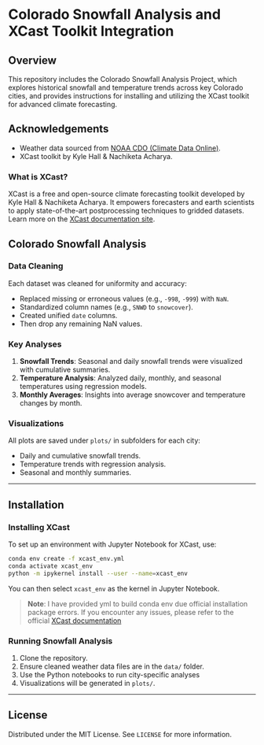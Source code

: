 # Colorado Snowfall Analysis and XCast Toolkit Integration

## Overview

This repository includes the Colorado Snowfall Analysis Project, which explores historical snowfall and temperature trends across key Colorado cities, and provides instructions for installing and utilizing the XCast toolkit for advanced climate forecasting.

## Acknowledgements

- Weather data sourced from [NOAA CDO (Climate Data Online)](https://www.ncdc.noaa.gov/cdo-web/).
- XCast toolkit by Kyle Hall & Nachiketa Acharya.

### What is XCast?
XCast is a free and open-source climate forecasting toolkit developed by Kyle Hall & Nachiketa Acharya. It empowers forecasters and earth scientists to apply state-of-the-art postprocessing techniques to gridded datasets. Learn more on the [XCast documentation site](https://xcast-lib.github.io/).

## Colorado Snowfall Analysis

### Data Cleaning

Each dataset was cleaned for uniformity and accuracy:
- Replaced missing or erroneous values (e.g., `-998`, `-999`) with `NaN`.
- Standardized column names (e.g., `SNWD` to `snowcover`).
- Created unified `date` columns.
- Then drop any remaining NaN values.

### Key Analyses

1. **Snowfall Trends**: Seasonal and daily snowfall trends were visualized with cumulative summaries.
2. **Temperature Analysis**: Analyzed daily, monthly, and seasonal temperatures using regression models.
3. **Monthly Averages**: Insights into average snowcover and temperature changes by month.

### Visualizations

All plots are saved under `plots/` in subfolders for each city:
- Daily and cumulative snowfall trends.
- Temperature trends with regression analysis.
- Seasonal and monthly summaries.

---

## Installation

### Installing XCast


To set up an environment with Jupyter Notebook for XCast, use:

```bash
conda env create -f xcast_env.yml
conda activate xcast_env
python -m ipykernel install --user --name=xcast_env
```

You can then select `xcast_env` as the kernel in Jupyter Notebook.

> **Note**: I have provided yml to build conda env due official installation package errors. If you encounter any issues, please refer to the official [XCast documentation](https://xcast-lib.github.io/)

### Running Snowfall Analysis

1. Clone the repository.
2. Ensure cleaned weather data files are in the `data/` folder.
3. Use the Python notebooks to run city-specific analyses
4. Visualizations will be generated in `plots/`.

---

## License

Distributed under the MIT License. See `LICENSE` for more information.